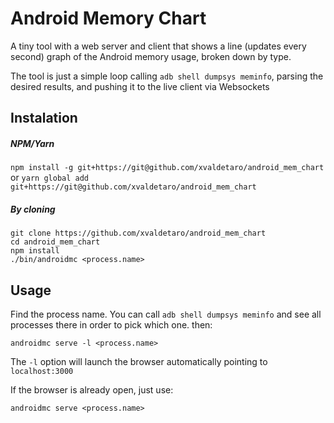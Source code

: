 # Android Memory Chart
A tiny tool with a web server and client that shows a line (updates every second) graph of the Android memory usage, broken down by type.

The tool is just a simple loop calling `adb shell dumpsys meminfo`, parsing the desired results, and pushing it to the live client via Websockets

## Instalation
##### NPM/Yarn
`npm install -g git+https://git@github.com/xvaldetaro/android_mem_chart`
or
`yarn global add git+https://git@github.com/xvaldetaro/android_mem_chart`

##### By cloning
```
git clone https://github.com/xvaldetaro/android_mem_chart
cd android_mem_chart
npm install
./bin/androidmc <process.name>
```

## Usage
Find the process name. You can call `adb shell dumpsys meminfo` and see all processes there in order to pick which one.
then:

`androidmc serve -l <process.name>`

The `-l` option will launch the browser automatically pointing to `localhost:3000`

If the browser is already open, just use:

`androidmc serve <process.name>`


